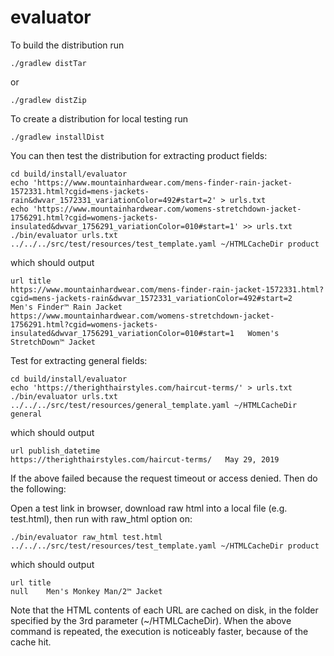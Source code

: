 # evaluator

To build the distribution run 

``
./gradlew distTar
``

or 

``
./gradlew distZip
``

To create a distribution for local testing run

``
./gradlew installDist
``

You can then test the distribution for extracting product fields:

````
cd build/install/evaluator
echo 'https://www.mountainhardwear.com/mens-finder-rain-jacket-1572331.html?cgid=mens-jackets-rain&dwvar_1572331_variationColor=492#start=2' > urls.txt
echo 'https://www.mountainhardwear.com/womens-stretchdown-jacket-1756291.html?cgid=womens-jackets-insulated&dwvar_1756291_variationColor=010#start=1' >> urls.txt
./bin/evaluator urls.txt ../../../src/test/resources/test_template.yaml ~/HTMLCacheDir product
````

which should output
````
url title
https://www.mountainhardwear.com/mens-finder-rain-jacket-1572331.html?cgid=mens-jackets-rain&dwvar_1572331_variationColor=492#start=2    Men's Finder™ Rain Jacket 
https://www.mountainhardwear.com/womens-stretchdown-jacket-1756291.html?cgid=womens-jackets-insulated&dwvar_1756291_variationColor=010#start=1   Women's StretchDown™ Jacket 
````

Test for extracting general fields:
````
cd build/install/evaluator
echo 'https://therighthairstyles.com/haircut-terms/' > urls.txt
./bin/evaluator urls.txt ../../../src/test/resources/general_template.yaml ~/HTMLCacheDir general
````

which should output
````
url	publish_datetime
https://therighthairstyles.com/haircut-terms/	May 29, 2019
````

If the above failed because the request timeout or access denied. Then do the following:

Open a test link in browser, download raw html into a local file (e.g. test.html), then
run with raw_html option on:
````
./bin/evaluator raw_html test.html ../../../src/test/resources/test_template.yaml ~/HTMLCacheDir product
````

which should output
````
url	title
null	Men's Monkey Man/2™ Jacket
````

Note that the HTML contents of each URL are cached on disk, in the folder specified by the 3rd parameter (~/HTMLCacheDir). 
When the above command is repeated, the execution is noticeably faster, because of the cache hit.
